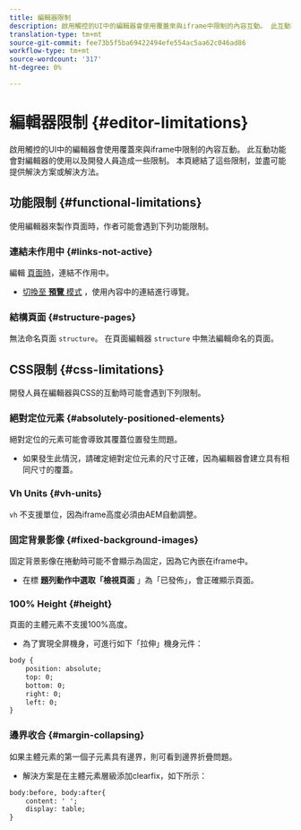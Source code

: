 ```yaml
---
title: 編輯器限制
description: 啟用觸控的UI中的編輯器會使用覆蓋來與iframe中限制的內容互動。 此互動功能會對編輯器的使用以及開發人員造成一些限制。
translation-type: tm+mt
source-git-commit: fee73b5f5ba69422494efe554ac5aa62c046ad86
workflow-type: tm+mt
source-wordcount: '317'
ht-degree: 0%

---
```



# 編輯器限制 {#editor-limitations}

啟用觸控的UI中的編輯器會使用覆蓋來與iframe中限制的內容互動。 此互動功能會對編輯器的使用以及開發人員造成一些限制。 本頁總結了這些限制，並盡可能提供解決方案或解決方法。

## 功能限制 {#functional-limitations}

使用編輯器來製作頁面時，作者可能會遇到下列功能限制。

### 連結未作用中 {#links-not-active}

編輯 [頁面時](/help/sites-cloud/authoring/fundamentals/editing-content.md)，連結不作用中。

* [切換至 **預覽** 模式](/help/sites-cloud/authoring/fundamentals/editing-content.md#preview-mode) ，使用內容中的連結進行導覽。

### 結構頁面 {#structure-pages}

無法命名頁面 `structure`。 在頁面編輯器 `structure` 中無法編輯命名的頁面。

## CSS限制 {#css-limitations}

開發人員在編輯器與CSS的互動時可能會遇到下列限制。

### 絕對定位元素 {#absolutely-positioned-elements}

絕對定位的元素可能會導致其覆蓋位置發生問題。

* 如果發生此情況，請確定絕對定位元素的尺寸正確，因為編輯器會建立具有相同尺寸的覆蓋。

### Vh Units {#vh-units}

`vh` 不支援單位，因為iframe高度必須由AEM自動調整。

### 固定背景影像 {#fixed-background-images}

固定背景影像在捲動時可能不會顯示為固定，因為它內嵌在iframe中。

* 在標 **題列動作中選取「檢視頁面** 」為「已發佈」，會正確顯示頁面。

### 100% Height {#height}

頁面的主體元素不支援100%高度。

* 為了實現全屏機身，可進行如下「拉伸」機身元件：

```xml
body {
    position: absolute;
    top: 0;
    bottom: 0;
    right: 0;
    left: 0;
}
```

### 邊界收合 {#margin-collapsing}

如果主體元素的第一個子元素具有邊界，則可看到邊界折疊問題。

* 解決方案是在主體元素層級添加clearfix，如下所示：

```xml
body:before, body:after{
    content: ' ';
    display: table;
}
```
